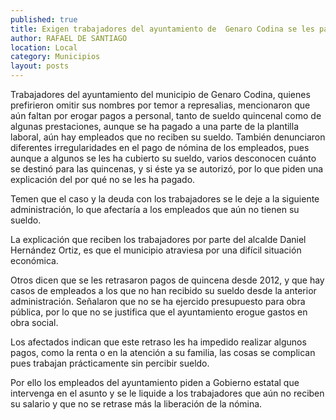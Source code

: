 ```yaml
---
published: true
title: Exigen trabajadores del ayuntamiento de  Genaro Codina se les pague su sueldo
author: RAFAEL DE SANTIAGO
location: Local
category: Municipios
layout: posts
---
```


Trabajadores del ayuntamiento del municipio de Genaro Codina, quienes prefirieron omitir sus nombres por temor a represalias, mencionaron que aún faltan por erogar pagos a personal, tanto de sueldo quincenal como de algunas prestaciones, aunque se ha pagado a una parte de la plantilla laboral, aún hay empleados que no reciben su sueldo.
También denunciaron diferentes irregularidades en el pago de nómina de los empleados, pues aunque a algunos se les ha cubierto su sueldo, varios desconocen cuánto se destinó para las quincenas, y si éste ya se autorizó, por lo que piden una explicación del por qué no se les ha pagado.

Temen que el caso y la deuda con los trabajadores se le deje a la siguiente administración, lo que afectaría a los empleados que aún no tienen su sueldo.

La explicación que reciben los trabajadores por parte del alcalde Daniel Hernández Ortiz, es que el municipio atraviesa por una difícil situación económica.

Otros dicen que se les retrasaron pagos de quincena desde 2012, y que hay casos de empleados a los que no han recibido su sueldo desde la anterior administración. Señalaron que no se ha ejercido presupuesto para obra pública, por lo que no se justifica que el ayuntamiento erogue gastos en obra social.

Los afectados indican que este retraso les ha impedido realizar algunos pagos, como la renta o en la atención a su familia, las cosas se complican pues trabajan prácticamente sin percibir sueldo.

Por ello los empleados del ayuntamiento piden a Gobierno estatal que intervenga en el asunto y se le liquide a los trabajadores que aún no reciben su salario y que no se retrase más la liberación de la nómina.
